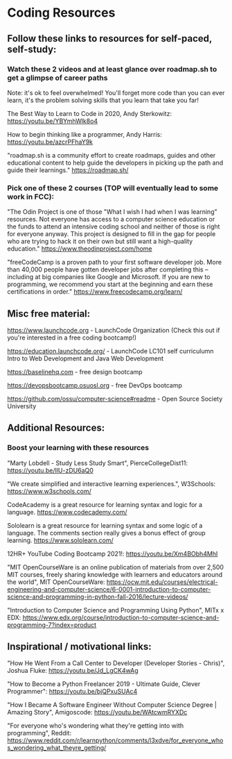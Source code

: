 # Coding Resources

## Follow these links to resources for self-paced, self-study:

### Watch these 2 videos and at least glance over roadmap.sh to get a glimpse of career paths
Note: it's ok to feel overwhelmed! You'll forget more code than you can ever learn, it's the problem solving skills that you learn that take you far!

The Best Way to Learn to Code in 2020, Andy Sterkowitz:
https://youtu.be/YBYmhWlk8o4

How to begin thinking like a programmer, Andy Harris:
https://youtu.be/azcrPFhaY9k

"roadmap.sh is a community effort to create roadmaps, guides and other educational content to help guide the developers in picking up the path and guide their learnings."
https://roadmap.sh/

### Pick one of these 2 courses (TOP will eventually lead to some work in FCC): 

"The Odin Project is one of those "What I wish I had when I was learning" resources. Not everyone has access to a computer science education or the funds to attend an intensive coding school and neither of those is right for everyone anyway. This project is designed to fill in the gap for people who are trying to hack it on their own but still want a high-quality education."
https://www.theodinproject.com/home

"freeCodeCamp is a proven path to your first software developer job.
More than 40,000 people have gotten developer jobs after completing this – including at big companies like Google and Microsoft.
If you are new to programming, we recommend you start at the beginning and earn these certifications in order."
https://www.freecodecamp.org/learn/

## Misc free material:

https://www.launchcode.org - LaunchCode Organization (Check this out if you're interested in a free coding bootcamp!)

https://education.launchcode.org/ - LaunchCode LC101 self curriculumn Intro to Web Development and Java Web Development

https://baselinehq.com - free design bootcamp

https://devopsbootcamp.osuosl.org - free DevOps bootcamp

https://github.com/ossu/computer-science#readme - Open Source Society University


## Additional Resources:

### Boost your learning with these resources

"Marty Lobdell - Study Less Study Smart", PierceCollegeDist11:
https://youtu.be/IlU-zDU6aQ0

"We create simplified and interactive learning experiences.", W3Schools:
https://www.w3schools.com/

CodeAcademy is a great resource for learning syntax and logic for a language.
https://www.codecademy.com/

Sololearn is a great resource for learning syntax and some logic of a language. The comments section really gives a bonus effect of group learning.
https://www.sololearn.com/

12HR+ YouTube Coding Bootcamp 2021!:
https://youtu.be/Xm4BObh4MhI

"MIT OpenCourseWare is an online publication of materials from over 2,500 MIT courses, freely sharing knowledge with learners and educators around the world", MIT OpenCourseWare:
https://ocw.mit.edu/courses/electrical-engineering-and-computer-science/6-0001-introduction-to-computer-science-and-programming-in-python-fall-2016/lecture-videos/

"Introduction to Computer Science and Programming Using Python", MITx x EDX:
https://www.edx.org/course/introduction-to-computer-science-and-programming-7?index=product

## Inspirational / motivational links:

"How He Went From a Call Center to Developer (Developer Stories - Chris)", Joshua Fluke:
https://youtu.be/Jd_LgCK4wAg

"How to Become a Python Freelancer 2019 - Ultimate Guide, Clever Programmer":
https://youtu.be/bjQPxuSUAc4

"How I Became A Software Engineer Without Computer Science Degree | Amazing Story", Amigoscode:
https://youtu.be/WAtcwmRYXDc

"For everyone who's wondering what they're getting into with programming", Reddit:
https://www.reddit.com/r/learnpython/comments/l3xdve/for_everyone_whos_wondering_what_theyre_getting/


